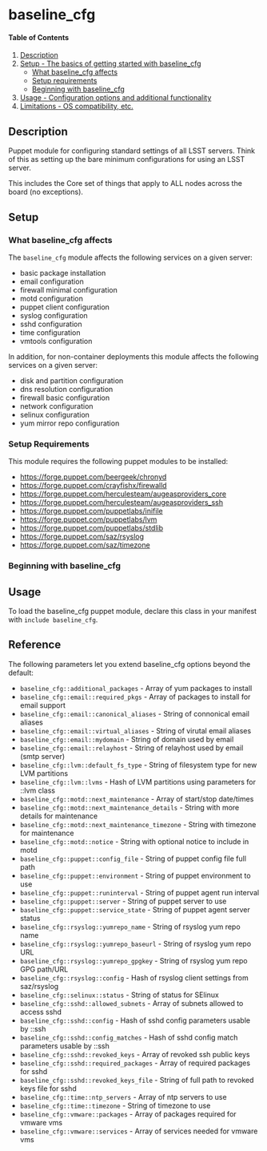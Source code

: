 
# baseline_cfg

#### Table of Contents

1. [Description](#description)
2. [Setup - The basics of getting started with baseline_cfg](#setup)
    * [What baseline_cfg affects](#what-baseline_cfg-affects)
    * [Setup requirements](#setup-requirements)
    * [Beginning with baseline_cfg](#beginning-with-baseline_cfg)
3. [Usage - Configuration options and additional functionality](#usage)
4. [Limitations - OS compatibility, etc.](#limitations)

## Description

Puppet module for configuring standard settings of all LSST servers. Think of this as setting up the bare minimum configurations for using an LSST server.

This includes the Core set of things that apply to ALL nodes across the board (no exceptions).

## Setup

### What baseline_cfg affects

The `baseline_cfg` module affects the following services on a given server:

  * basic package installation
  * email configuration
  * firewall minimal configuration
  * motd configuration
  * puppet client configuration
  * syslog configuration
  * sshd configuration
  * time configuration
  * vmtools configuration

In addition, for non-container deployments this module affects the following services on a given server:

  * disk and partition configuration
  * dns resolution configuration
  * firewall basic configuration
  * network configuration
  * selinux configuration
  * yum mirror repo configuration

### Setup Requirements

This module requires the following puppet modules to be installed:

  * https://forge.puppet.com/beergeek/chronyd
  * https://forge.puppet.com/crayfishx/firewalld
  * https://forge.puppet.com/herculesteam/augeasproviders_core
  * https://forge.puppet.com/herculesteam/augeasproviders_ssh
  * https://forge.puppet.com/puppetlabs/inifile
  * https://forge.puppet.com/puppetlabs/lvm
  * https://forge.puppet.com/puppetlabs/stdlib
  * https://forge.puppet.com/saz/rsyslog
  * https://forge.puppet.com/saz/timezone

### Beginning with baseline_cfg

## Usage

To load the baseline_cfg puppet module, declare this class in your manifest with `include baseline_cfg`.

## Reference

The following parameters let you extend baseline_cfg options beyond the default:

  * `baseline_cfg::additional_packages` - Array of yum packages to install
  * `baseline_cfg::email::required_pkgs` - Array of packages to install for email support
  * `baseline_cfg::email::canonical_aliases` - String of connonical email aliases
  * `baseline_cfg::email::virtual_aliases` - String of virutal email aliases
  * `baseline_cfg::email::mydomain` - String of domain used by email
  * `baseline_cfg::email::relayhost` - String of relayhost used by email (smtp server)
  * `baseline_cfg::lvm::default_fs_type` - String of filesystem type for new LVM partitions
  * `baseline_cfg::lvm::lvms` - Hash of LVM partitions using parameters for ::lvm class
  * `baseline_cfg::motd::next_maintenance` - Array of start/stop date/times
  * `baseline_cfg::motd::next_maintenance_details` - String with more details for maintenance
  * `baseline_cfg::motd::next_maintenance_timezone` - String with timezone for maintenance
  * `baseline_cfg::motd::notice` - String with optional notice to include in motd
  * `baseline_cfg::puppet::config_file` - String of puppet config file full path
  * `baseline_cfg::puppet::environment` - String of puppet environment to use
  * `baseline_cfg::puppet::runinterval` - String of puppet agent run interval
  * `baseline_cfg::puppet::server` - String of puppet server to use
  * `baseline_cfg::puppet::service_state` - String of puppet agent server status
  * `baseline_cfg::rsyslog::yumrepo_name` - String of rsyslog yum repo name
  * `baseline_cfg::rsyslog::yumrepo_baseurl` - String of rsyslog yum repo URL
  * `baseline_cfg::rsyslog::yumrepo_gpgkey` - String of rsyslog yum repo GPG path/URL
  * `baseline_cfg::rsyslog::config` - Hash of rsyslog client settings from saz/rsyslog
  * `baseline_cfg::selinux::status` - String of status for SElinux
  * `baseline_cfg::sshd::allowed_subnets` - Array of subnets allowed to access sshd
  * `baseline_cfg::sshd::config` - Hash of sshd config parameters usable by ::ssh
  * `baseline_cfg::sshd::config_matches` - Hash of sshd config match parameters usable by ::ssh
  * `baseline_cfg::sshd::revoked_keys` - Array of revoked ssh public keys
  * `baseline_cfg::sshd::required_packages` - Array of required packages for sshd
  * `baseline_cfg::sshd::revoked_keys_file` - String of full path to revoked keys file for sshd
  * `baseline_cfg::time::ntp_servers` - Array of ntp servers to use
  * `baseline_cfg::time::timezone` - String of timezone to use
  * `baseline_cfg::vmware::packages` - Array of packages required for vmware vms
  * `baseline_cfg::vmware::services` - Array of services needed for vmware vms

